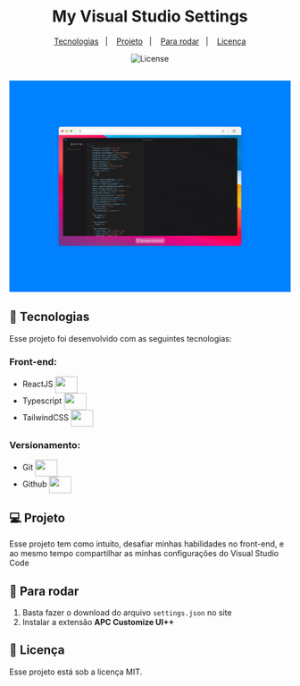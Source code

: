 <h1 align="center"> My Visual Studio Settings </h1>

<p align="center">
  <a href="#-tecnologias">Tecnologias</a>&nbsp;&nbsp;&nbsp;|&nbsp;&nbsp;&nbsp;
  <a href="#-projeto">Projeto</a>&nbsp;&nbsp;&nbsp;|&nbsp;&nbsp;&nbsp;
  <a href="#-para-rodar">Para rodar</a>&nbsp;&nbsp;&nbsp;|&nbsp;&nbsp;&nbsp;
  <a href="#memo-licença">Licença</a>
</p>

<p align="center">
  <img alt="License" src="https://img.shields.io/static/v1?label=license&message=MIT&color=49AA26&labelColor=000000">
</p>

</br>

<img alt="Capa do site myvscodesettings" src="./public/myvscode-cover.png" />

## 🚀 Tecnologias

Esse projeto foi desenvolvido com as seguintes tecnologias:

### Front-end:
- ReactJS <img src="https://cdn.jsdelivr.net/gh/devicons/devicon@latest/icons/react/react-original.svg" align="center" height="30" width="40"/>
- Typescript <img src="https://cdn.jsdelivr.net/gh/devicons/devicon@latest/icons/typescript/typescript-plain.svg" align="center" height="30" width="40"/>
- TailwindCSS <img src="https://cdn.jsdelivr.net/gh/devicons/devicon@latest/icons/tailwindcss/tailwindcss-original.svg" align="center" height="30" width="40"/>
          
          

### Versionamento:
- Git <img src="https://cdn.jsdelivr.net/gh/devicons/devicon@latest/icons/git/git-original.svg" align="center" height="30" width="40"/>   
- Github <img src="https://cdn.jsdelivr.net/gh/devicons/devicon@latest/icons/github/github-original.svg" align="center" height="30" width="40"/>
          

## 💻 Projeto

Esse projeto tem como intuito, desafiar minhas habilidades no front-end, e ao mesmo tempo compartilhar as minhas configurações do Visual Studio Code

## 🔧 Para rodar

1. Basta fazer o download do arquivo ``settings.json`` no site
2. Instalar a extensão **APC Customize UI++**

## :memo: Licença

Esse projeto está sob a licença MIT.